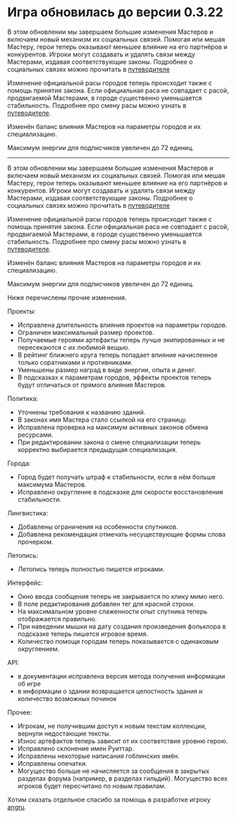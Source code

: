 # Игра обновилась до версии 0.3.22

В этом обновлении мы завершаем большие изменения Мастеров и включаем новый механизм их социальных связей. Помогая или мешая Мастеру, герои теперь оказывают меньшее влияние на его партнёров и конкурентов. Игроки могут создавать и удалять связи между Мастерами, издавая соответствующие законы. Подробнее о социальных связях можно прочитать в [путеводителе](http://the-tale.org/guide/persons)

Изменение официальной расы городов теперь происходит также с помощь принятия закона. Если официальная раса не совпадает с расой, продвигаемой Мастерами, в городе существенно уменьшается стабильность. Подробнее про смену расы можно узнать в [путеводителе](http://the-tale.org/guide/cities).

Изменён баланс влияния Мастеров на параметры городов и их специализацию.

Максимум энергии для подписчиков увеличен до 72 единиц.

-----------

В этом обновлении мы завершаем большие изменения Мастеров и включаем новый механизм их социальных связей. Помогая или мешая Мастеру, герои теперь оказывают меньшее влияние на его партнёров и конкурентов. Игроки могут создавать и удалять связи между Мастерами, издавая соответствующие законы. Подробнее о социальных связях можно прочитать в [путеводителе](http://the-tale.org/guide/persons)

Изменение официальной расы городов теперь происходит также с помощь принятия закона. Если официальная раса не совпадает с расой, продвигаемой Мастерами, в городе существенно уменьшается стабильность. Подробнее про смену расы можно узнать в [путеводителе](http://the-tale.org/guide/cities).

Изменён баланс влияния Мастеров на параметры городов и их специализацию.

Максимум энергии для подписчиков увеличен до 72 единиц.

Ниже перечислены прочие изменения.

Проекты:

  - Исправлена длительность влияния проектов на параметры городов.
  - Ограничен максимальный размер проектов.
  - Получаемые героями артефакты теперь лучше экипированных и не пересекаются с их любимой вещью.
  - В рейтинг ближнего круга теперь попадает влияние начисленное только соратниками и противниками.
  - Уменьшены размер наград в виде энергии, опыта и денег.
  - В подсказках к параметрам городов, эффекты проектов теперь будут отличаться от прямого влияния Мастеров.

Политика:

  - Уточнены требования к названию зданий.
  - В законах имя Мастера стало ссылкой на его страницу.
  - Исправлена проверка на максимум активных законов обмена ресурсами.
  - При редактировании закона о смене специализации теперь корректно выбирается предыдущая специализация.

Города:

  - Город будет получать штраф к стабильности, если в нём больше максимума Мастеров.
  - Исправлено округление в подсказке для скорости восстановления стабильности.

Лингвистика:

  - Добавлены ограничения на особенности спутников.
  - Добавлена рекомендация отмечать несуществующие формы слова прочерком.

Летопись:

  - Летопись теперь полностью пишется игроками.

Интерфейс:

  - Окно ввода сообщения теперь не закрывается по клику мимо него.
  - В поле редактирования добавлен тег для красной строки.
  - На максимальном уровне слаженности опыт спутника теперь отображается правильно.
  - При наведении мышки на дату создания произведения фольклора в подсказке теперь пишется игровое время.
  - Количество помощи городам теперь показывается с одинаковым округлением.

API:

  - в документации исправлена версия метода получения информации об игре
  - в информации о здании возвращается целостность здания и количество возможных починок

Прочее:

  - Игрокам, не получившим доступ к новым текстам коллекции, вернули недостающие тексты.
  - Износ артефактов теперь зависит от их соответствия уровню герою.
  - Исправлено склонение имен Руиттар.
  - Исправлены некоторые написания гоблинских имён.
  - Исправлены опечатки.
  - Могущество больше не начисляется за сообщения в закрытых разделах форума (например, в разделах гильдий). Могущество всех игроков будет пересчитано по новым правилам.

Хотим сказать отдельное спасибо за помощь в разработке игроку [angru](http://the-tale.org/accounts/26343).
